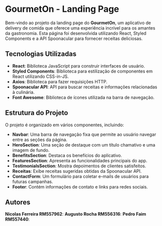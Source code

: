 # GourmetOn - Landing Page

Bem-vindo ao projeto da landing page do **GourmetOn**, um aplicativo de delivery de comida que oferece uma experiência incrível para os amantes da gastronomia. Esta página foi desenvolvida utilizando React, Styled Components e a API Spoonacular para fornecer receitas deliciosas.

## Tecnologias Utilizadas

- **React**: Biblioteca JavaScript para construir interfaces de usuário.
- **Styled Components**: Biblioteca para estilização de componentes em React utilizando CSS-in-JS.
- **Axios**: Biblioteca para fazer requisições HTTP.
- **Spoonacular API**: API para buscar receitas e informações relacionadas à culinária.
- **Font Awesome**: Biblioteca de ícones utilizada na barra de navegação.

## Estrutura do Projeto

O projeto é organizado em vários componentes, incluindo:

- **Navbar**: Uma barra de navegação fixa que permite ao usuário navegar entre as seções da página.
- **HeroSection**: Uma seção de destaque com um título chamativo e uma imagem de fundo.
- **BenefitsSection**: Destaca os benefícios do aplicativo.
- **FeaturesSection**: Apresenta as funcionalidades principais do app.
- **TestimonialsSection**: Mostra depoimentos de clientes satisfeitos.
- **Receitas**: Exibe receitas sugeridas obtidas da Spoonacular API.
- **ContactForm**: Um formulário para coletar e-mails de usuários para futuras campanhas.
- **Footer**: Contém informações de contato e links para redes sociais.

## Autores
 **Nicolas Ferreira RM557962**:
 **Augusto Rocha RM556316**:
 **Pedro Faim RM557440**:
  
